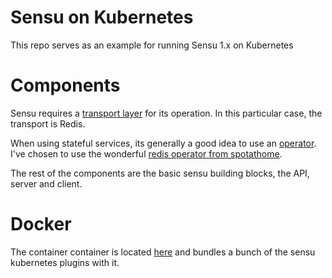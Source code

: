 # Sensu on Kubernetes

This repo serves as an example for running Sensu 1.x on Kubernetes

# Components

Sensu requires a [transport layer](https://docs.sensu.io/sensu-core/1.0/reference/transport/) for its operation. In this particular case, the transport is Redis. 

When using stateful services, its generally a good idea to use an [operator](https://coreos.com/operators/). I've chosen to use the wonderful [redis operator from spotathome](https://github.com/spotahome/redis-operator).

The rest of the components are the basic sensu building blocks, the API, server and client.

# Docker

The container container is located [here](https://github.com/jaxxstorm/docker-sensu) and bundles a bunch of the sensu kubernetes plugins with it.
